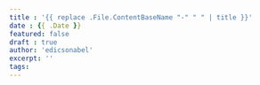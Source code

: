 ```yaml
---
title : '{{ replace .File.ContentBaseName "-" " " | title }}'
date : {{ .Date }}
featured: false
draft : true
author: 'edicsonabel'
excerpt: ''
tags:
---
```

